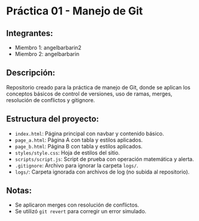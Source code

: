 # Práctica 01 - Manejo de Git

## Integrantes:
- Miembro 1: angelbarbarin2
- Miembro 2: angelbarbarin 

## Descripción:
Repositorio creado para la práctica de manejo de Git, donde se aplican los conceptos básicos de control de versiones, uso de ramas, merges, resolución de conflictos y gitignore.

## Estructura del proyecto:
- `index.html`: Página principal con navbar y contenido básico.
- `page_a.html`: Página A con tabla y estilos aplicados.
- `page_b.html`: Página B con tabla y estilos aplicados.
- `styles/style.css`: Hoja de estilos del sitio.
- `scripts/script.js`: Script de prueba con operación matemática y alerta.
- `.gitignore`: Archivo para ignorar la carpeta `logs/`.
- `logs/`: Carpeta ignorada con archivos de log (no subida al repositorio).

## Notas:
- Se aplicaron merges con resolución de conflictos.
- Se utilizó `git revert` para corregir un error simulado.
